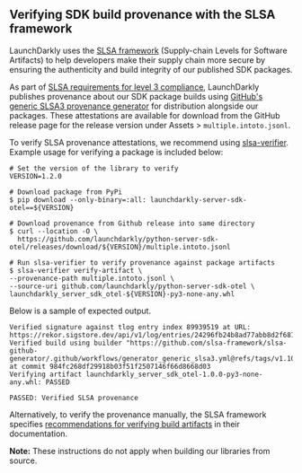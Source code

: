 ## Verifying SDK build provenance with the SLSA framework

LaunchDarkly uses the [SLSA framework](https://slsa.dev/spec/v1.0/about) (Supply-chain Levels for Software Artifacts) to help developers make their supply chain more secure by ensuring the authenticity and build integrity of our published SDK packages.

As part of [SLSA requirements for level 3 compliance](https://slsa.dev/spec/v1.0/requirements), LaunchDarkly publishes provenance about our SDK package builds using [GitHub's generic SLSA3 provenance generator](https://github.com/slsa-framework/slsa-github-generator/blob/main/internal/builders/generic/README.md#generation-of-slsa3-provenance-for-arbitrary-projects) for distribution alongside our packages. These attestations are available for download from the GitHub release page for the release version under Assets > `multiple.intoto.jsonl`.

To verify SLSA provenance attestations, we recommend using [slsa-verifier](https://github.com/slsa-framework/slsa-verifier). Example usage for verifying a package is included below:

<!-- x-release-please-start-version -->
```
# Set the version of the library to verify
VERSION=1.2.0
```
<!-- x-release-please-end -->


```
# Download package from PyPi
$ pip download --only-binary=:all: launchdarkly-server-sdk-otel==${VERSION}

# Download provenance from Github release into same directory
$ curl --location -O \
  https://github.com/launchdarkly/python-server-sdk-otel/releases/download/${VERSION}/multiple.intoto.jsonl

# Run slsa-verifier to verify provenance against package artifacts 
$ slsa-verifier verify-artifact \
--provenance-path multiple.intoto.jsonl \
--source-uri github.com/launchdarkly/python-server-sdk-otel \
launchdarkly_server_sdk_otel-${VERSION}-py3-none-any.whl
```

Below is a sample of expected output.

```
Verified signature against tlog entry index 89939519 at URL: https://rekor.sigstore.dev/api/v1/log/entries/24296fb24b8ad77abb8d2f681b007c76a4fe9f89cd9574918683ac8bc87cd6834c5baa479ae5cb98
Verified build using builder "https://github.com/slsa-framework/slsa-github-generator/.github/workflows/generator_generic_slsa3.yml@refs/tags/v1.10.0" at commit 984fc268df29918b03f51f2507146f66d8668d03
Verifying artifact launchdarkly_server_sdk_otel-1.0.0-py3-none-any.whl: PASSED

PASSED: Verified SLSA provenance
```

Alternatively, to verify the provenance manually, the SLSA framework specifies [recommendations for verifying build artifacts](https://slsa.dev/spec/v1.0/verifying-artifacts) in their documentation.

**Note:** These instructions do not apply when building our libraries from source. 
